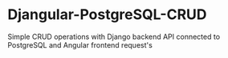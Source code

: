 # Djangular-PostgreSQL-CRUD
Simple CRUD operations with Django backend API connected to PostgreSQL and Angular frontend request's
